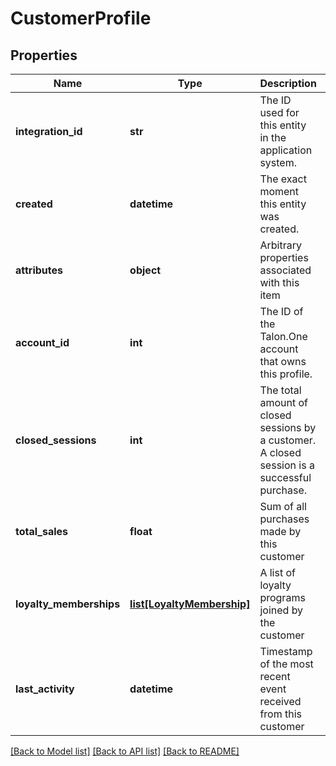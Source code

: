 # CustomerProfile

## Properties
Name | Type | Description | Notes
------------ | ------------- | ------------- | -------------
**integration_id** | **str** | The ID used for this entity in the application system. | 
**created** | **datetime** | The exact moment this entity was created. | 
**attributes** | **object** | Arbitrary properties associated with this item | 
**account_id** | **int** | The ID of the Talon.One account that owns this profile. | 
**closed_sessions** | **int** | The total amount of closed sessions by a customer. A closed session is a successful purchase. | 
**total_sales** | **float** | Sum of all purchases made by this customer | 
**loyalty_memberships** | [**list[LoyaltyMembership]**](LoyaltyMembership.md) | A list of loyalty programs joined by the customer | 
**last_activity** | **datetime** | Timestamp of the most recent event received from this customer | 

[[Back to Model list]](../README.md#documentation-for-models) [[Back to API list]](../README.md#documentation-for-api-endpoints) [[Back to README]](../README.md)


